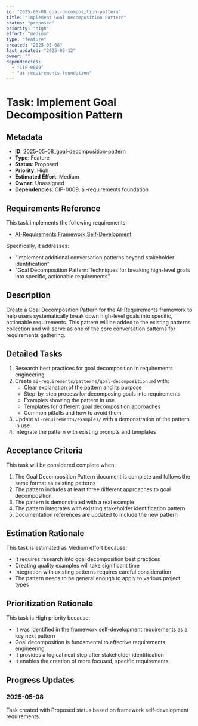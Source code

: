 ```yaml
---
id: "2025-05-08_goal-decomposition-pattern"
title: "Implement Goal Decomposition Pattern"
status: "proposed"
priority: "high"
effort: "medium"
type: "feature"
created: "2025-05-08"
last_updated: "2025-05-12"
owner: ""
dependencies:
  - "CIP-0009"
  - "ai-requirements foundation"
---
```


# Task: Implement Goal Decomposition Pattern

## Metadata
- **ID**: 2025-05-08_goal-decomposition-pattern
- **Type**: Feature
- **Status**: Proposed
- **Priority**: High
- **Estimated Effort**: Medium
- **Owner**: Unassigned
- **Dependencies**: CIP-0009, ai-requirements foundation

## Requirements Reference

This task implements the following requirements:
- [AI-Requirements Framework Self-Development](../../ai-requirements/examples/framework-self-development.md)

Specifically, it addresses:
- "Implement additional conversation patterns beyond stakeholder identification"
- "Goal Decomposition Pattern: Techniques for breaking high-level goals into specific, actionable requirements"

## Description

Create a Goal Decomposition Pattern for the AI-Requirements framework to help users systematically break down high-level goals into specific, actionable requirements. This pattern will be added to the existing patterns collection and will serve as one of the core conversation patterns for requirements gathering.

## Detailed Tasks

1. Research best practices for goal decomposition in requirements engineering
2. Create `ai-requirements/patterns/goal-decomposition.md` with:
   - Clear explanation of the pattern and its purpose
   - Step-by-step process for decomposing goals into requirements
   - Examples showing the pattern in use
   - Templates for different goal decomposition approaches
   - Common pitfalls and how to avoid them
3. Update `ai-requirements/examples/` with a demonstration of the pattern in use
4. Integrate the pattern with existing prompts and templates

## Acceptance Criteria

This task will be considered complete when:

1. The Goal Decomposition Pattern document is complete and follows the same format as existing patterns
2. The pattern includes at least three different approaches to goal decomposition
3. The pattern is demonstrated with a real example
4. The pattern integrates with existing stakeholder identification pattern
5. Documentation references are updated to include the new pattern

## Estimation Rationale

This task is estimated as Medium effort because:
- It requires research into goal decomposition best practices
- Creating quality examples will take significant time
- Integration with existing patterns requires careful consideration
- The pattern needs to be general enough to apply to various project types

## Prioritization Rationale

This task is High priority because:
- It was identified in the framework self-development requirements as a key next pattern
- Goal decomposition is fundamental to effective requirements engineering
- It provides a logical next step after stakeholder identification
- It enables the creation of more focused, specific requirements

## Progress Updates

### 2025-05-08
Task created with Proposed status based on framework self-development requirements. 